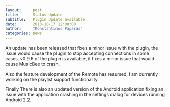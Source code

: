 ```yaml
---
layout:     post
title:      Status Update
subtitle:   Plugin Update available
date:       2013-10-17 12:00:00
author:     "Konstantinos Paparas"
categories: news
---
```


An update has been released that fixes a minor issue with the plugin, the issue would cause the plugin to stop accepting connections in some cases..v0.9.6 of the plugin is available, it fixes a minor issue that would cause MusicBee to crash.

Also the feature development of the Remote has resumed, I am currently working on the playlist support functionality.

Finally There is also an updated version of the Android application fixing an issue with the application crashing in the settings dialog for devices running Android 2.2.